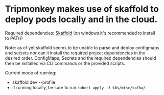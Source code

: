 # Tripmonkey makes use of skaffold to deploy pods locally and in the cloud.

Required dependencies: [Skaffold](https://skaffold.dev/docs/install/) (on windows it's recommended to install to PATH)

Note: as of yet skaffold seems to be unable to parse and deploy configmaps and secrets nor can it install the required project dependencies in the desired order.
ConfigMaps, Secrets and the required dependencies should then be installed via CLI commands or the provided scripts.

Current mode of running:
- skaffold dev --profile <profile>
- if running locally, be sure to run ```kubect apply -f k8s/misc/kafka/```

